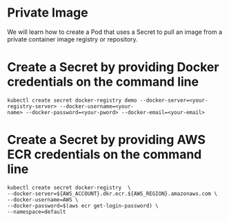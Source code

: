 # Private Image
We will learn how to create a Pod that uses a Secret to pull an image from a private container image registry or repository.

# Create a Secret by providing Docker credentials on the command line
  ```
  kubectl create secret docker-registry demo --docker-server=<your-registry-server> --docker-username=<your- 
  name> --docker-password=<your-pword> --docker-email=<your-email>
  ```
# Create a Secret by providing AWS ECR credentials on the command line
  ```
  kubectl create secret docker-registry  \
  --docker-server=${AWS_ACCOUNT}.dkr.ecr.${AWS_REGION}.amazonaws.com \
  --docker-username=AWS \
  --docker-password=$(aws ecr get-login-password) \
  --namespace=default
  ```
